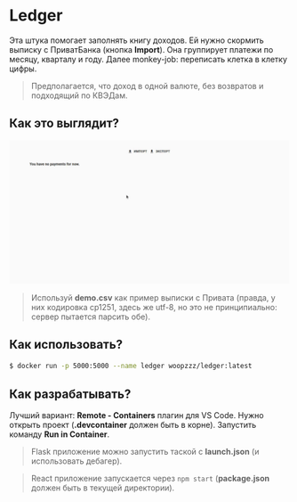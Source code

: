 # Ledger

Эта штука помогает заполнять книгу доходов. Ей нужно скормить выписку с ПриватБанка (кнопка **Import**). Она группирует платежи по месяцу, кварталу и году. Далее monkey-job: переписать клетка в клетку цифры.

> Предполагается, что доход в одной валюте, без возвратов и подходящий по КВЭДам.

## Как это выглядит?

![Здесь должна быть гифка](./demo.gif)

> Используй **demo.csv** как пример выписки с Привата (правда, у них кодировка cp1251, здесь же utf-8, но это не принципиально: сервер пытается парсить обе).

## Как использовать?

``` bash
$ docker run -p 5000:5000 --name ledger woopzzz/ledger:latest
```

## Как разрабатывать?

Лучший вариант: **Remote - Containers** плагин для VS Code. Нужно открыть проект (**.devcontainer** должен быть в корне). Запустить команду **Run in Container**.

> Flask приложение можно запустить таской с **launch.json** (и использовать дебагер).

> React приложение запускается через `npm start` (**package.json** должен быть в текущей директории).
